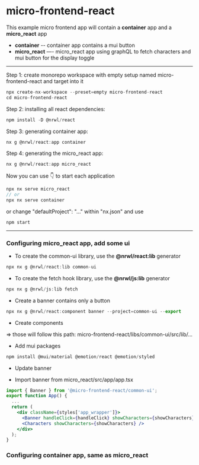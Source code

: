 # micro-frontend-react

This example micro frontend app will contain a **container** app and a **micro_react** app

- **container** -- container app contains a mui button 
- **micro_react** —- micro_react app using graphQL to fetch characters and mui button for the display toggle

<hr />

Step 1: create monorepo workspace with empty setup named micro-frontend-react and target into it

```jsx
npx create-nx-workspace --preset=empty micro-frontend-react
cd micro-frontend-react
```

Step 2: installing all react dependencies:

```jsx
npm install -D @nrwl/react
```

Step 3: generating container app:

```jsx
nx g @nrwl/react:app container
```

Step 4: generating the micro_react app:

```jsx
nx g @nrwl/react:app micro_react
```

Now you can use 👇 to start each application

```jsx
npx nx serve micro_react
// or
npx nx serve container
```

or change "defaultProject": "..." within "nx.json" and use

```jsx
npm start
```

<hr />

### Configuring micro_react app, add some ui

- To create the common-ui library, use the **@nrwl/react:lib** generator

```jsx
npx nx g @nrwl/react:lib common-ui
```
- To create the fetch hook library, use the **@nrwl/js:lib** generator

```jsx
npx nx g @nrwl/js:lib fetch
```

- Create a banner contains only a button

```jsx
npx nx g @nrwl/react:component banner --project=common-ui --export
```
- Create components

=> those will follow this path: micro-frontend-react/libs/common-ui/src/lib/...

- Add mui packages

```jsx
npm install @mui/material @emotion/react @emotion/styled
```

- Update banner


- Import banner from micro_react/src/app/app.tsx

```jsx
import { Banner } from '@micro-frontend-react/common-ui';
export function App() {
  ...
  return (
    <div className={styles['app_wrapper']}>
      <Banner handleClick={handleClick} showCharacters={showCharacters} />
      <Characters showCharacters={showCharacters} />
    </div>
  );
}
```

### Configuring container app, same as micro_react


